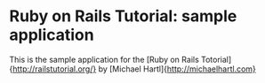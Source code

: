 # Ruby on Rails Tutorial: sample application

This is the sample application for the [Ruby on Rails Totorial]{http://railstutorial.org/} by [Michael Hartl]{http://michaelhartl.com}